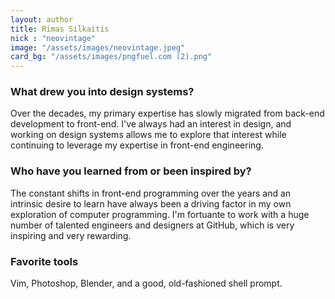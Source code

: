 ```yaml
---
layout: author
title: Rimas Silkaitis
nick : "neovintage"
image: "/assets/images/neovintage.jpeg"
card_bg: "/assets/images/pngfuel.com (2).png"
---
```


### What drew you into design systems?

Over the decades, my primary expertise has slowly migrated from back-end development to front-end. I've always had an interest in design, and working on design systems allows me to explore that interest while continuing to leverage my expertise in front-end engineering.

### Who have you learned from or been inspired by?

The constant shifts in front-end programming over the years and an intrinsic desire to learn have always been a driving factor in my own exploration of computer programming. I'm fortuante to work with a huge number of talented engineers and designers at GitHub, which is very inspiring and very rewarding.

### Favorite tools

Vim, Photoshop, Blender, and a good, old-fashioned shell prompt.